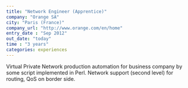 ```yaml
---
title: "Network Engineer (Apprentice)"
company: "Orange SA"
city: "Paris (France)"
company_url: "http://www.orange.com/en/home"
entry_date : "Sep 2012"
out_date: "today"
time : "3 years"
categories: experiences
---
```


Virtual Private Network production automation for business company by some
script implemented in Perl. Network support (second level) for routing, QoS on
border side.
